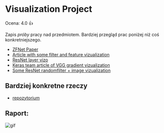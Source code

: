 # Visualization Project

Ocena: 4.0 :+1:

Zapis *próby* pracy nad przedmiotem. Bardziej przegląd prac poniżej niż coś konkretniejszego.

 * [ZFNet Paper](https://arxiv.org/abs/1311.2901)
 * [Article with some filter and feature vizualization](https://machinelearningmastery.com/how-to-visualize-filters-and-feature-maps-in-convolutional-neural-networks/)
 * [ResNet layer vizo](https://gist.github.com/m-peker/771890655c73f44afc2861f279a4ff37#file-resnet-layers-visualization-ipynb)
 * [Keras team article of VGG gradient vizualization](https://blog.keras.io/how-convolutional-neural-networks-see-the-world.html)
 * [Some ResNet randomfilter + image vizualization](https://github.com/fg91/visualizing-cnn-feature-maps)

## Bardziej konkretne rzeczy

 - [repozytorium](https://github.com/tomasz-duda-226512/Feature_visualisation)

## Raport:

![gif](https://media1.giphy.com/media/VnMriheKted0I/giphy.gif?cid=790b76116fbd6735950a7bd6b04ad642fc177dd916b6754f&rid=giphy.gif)